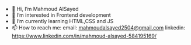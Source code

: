 - 👋 Hi, I’m Mahmoud AlSayed
- 👀 I’m interested in Frontend development
- 🌱 I’m currently learning HTML,CSS and JS
- 📫 How to reach me:
email: mahmoudalsayed2504@gmail.com
linkedin: https://www.linkedin.com/in/mahmoud-alsayed-584195169/

<!---
MahmoudAlSayed0/MahmoudAlSayed0 is a ✨ special ✨ repository because its `README.md` (this file) appears on your GitHub profile.
You can click the Preview link to take a look at your changes.
--->
